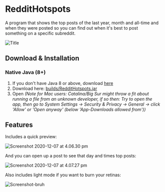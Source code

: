 # RedditHotspots

A program that shows the top posts of the last year, month and all-time and when they were posted so you can find out when it's best to post something on a specific subreddit.

![Title](https://i.imgur.com/8MV1kLz.png)

## Download & Installation

### Native Java (8+)

1) If you don't have Java 8 or above, download [here](https://www.java.com/en/download/manual.jsp)
2) Download here: [builds/RedditHotspots.jar](https://github.com/bruhitsalex/RedditHotspots/raw/master/builds/RedditHotspots.jar)
3) Open
*(Note for Mac users: Catalina/Big Sur might throw a fit about running a file from an unknown developer, if so then: Try to open the app, then go to System Settings -> Security & Privacy -> General -> click 'Allow' or 'Open anyway' (below 'App-Downloads allowed from'))*

## Features

Includes a quick preview:

![Screenshot 2020-12-07 at 4.06.30 pm](https://i.gyazo.com/a83b4dc413918c69d9d8b0bbbf5bb174.png)

And you can open up a post to see that day and times top posts:

![Screenshot 2020-12-07 at 4.07.27 pm](https://i.gyazo.com/904ce708bca5f615b3512704d98b4684.png)

Also includes light mode if you want to burn your retinas:

![Screenshot-bruh](https://i.gyazo.com/a5724b84f5220eaed489d5e7823ce023.png)
